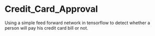 # Credit_Card_Approval
Using a simple feed forward network in tensorflow to detect whether a person will pay his credit card bill or not.
